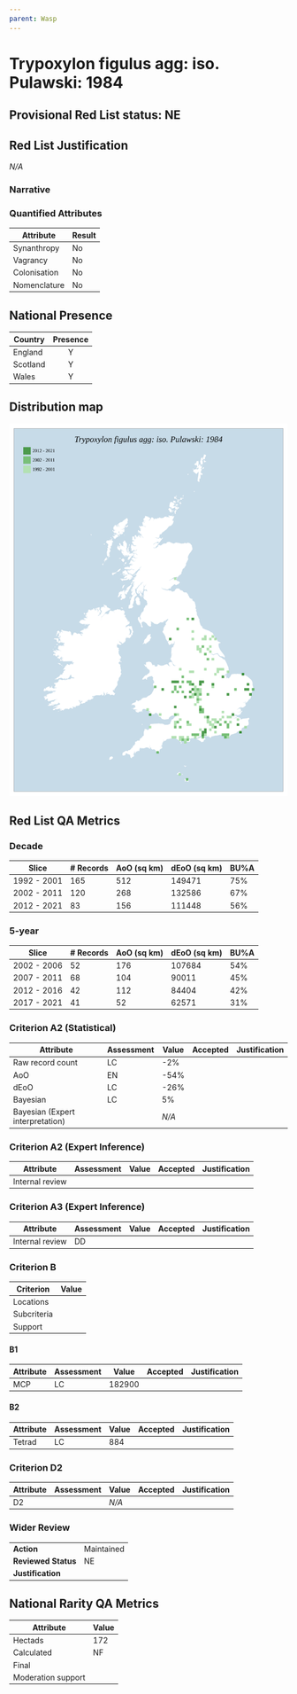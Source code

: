 ```yaml
---
parent: Wasp
---
```


# Trypoxylon figulus agg: iso. Pulawski: 1984

## Provisional Red List status: NE


## Red List Justification
*N/A*

### Narrative




### Quantified Attributes
|Attribute|Result|
|---|---|
|Synanthropy|No|
|Vagrancy|No|
|Colonisation|No|
|Nomenclature|No|




## National Presence
|Country|Presence
|---|:-:|
|England|Y|
|Scotland|Y|
|Wales|Y|


## Distribution map
![](../map/465.svg)

## Red List QA Metrics
### Decade
| Slice | # Records | AoO (sq km) | dEoO (sq km) |BU%A |
|---|---|---|---|---|
|1992 - 2001|165|512|149471|75%|
|2002 - 2011|120|268|132586|67%|
|2012 - 2021|83|156|111448|56%|

### 5-year
| Slice | # Records | AoO (sq km) | dEoO (sq km) |BU%A |
|---|---|---|---|---|
|2002 - 2006|52|176|107684|54%|
|2007 - 2011|68|104|90011|45%|
|2012 - 2016|42|112|84404|42%|
|2017 - 2021|41|52|62571|31%|

### Criterion A2 (Statistical)
|Attribute|Assessment|Value|Accepted|Justification
|---|---|---|---|---|
|Raw record count|LC|-2%|||
|AoO|EN|-54%|||
|dEoO|LC|-26%|||
|Bayesian|LC|5%|||
|Bayesian (Expert interpretation)||*N/A*|||

### Criterion A2 (Expert Inference)
|Attribute|Assessment|Value|Accepted|Justification
|---|---|---|---|---|
|Internal review|||||

### Criterion A3 (Expert Inference)
|Attribute|Assessment|Value|Accepted|Justification
|---|---|---|---|---|
|Internal review|DD||||

### Criterion B
|Criterion| Value|
|---|---|
|Locations||
|Subcriteria||
|Support||

#### B1
|Attribute|Assessment|Value|Accepted|Justification
|---|---|---|---|---|
|MCP|LC|182900|||

#### B2
|Attribute|Assessment|Value|Accepted|Justification
|---|---|---|---|---|
|Tetrad|LC|884|||

### Criterion D2
|Attribute|Assessment|Value|Accepted|Justification
|---|---|---|---|---|
|D2||*N/A*|||

### Wider Review
|  |  |
|---|---|
|**Action**|Maintained|
|**Reviewed Status**|NE|
|**Justification**||

## National Rarity QA Metrics
|Attribute|Value|
|---|---|
|Hectads|172|
|Calculated|NF|
|Final||
|Moderation support||
